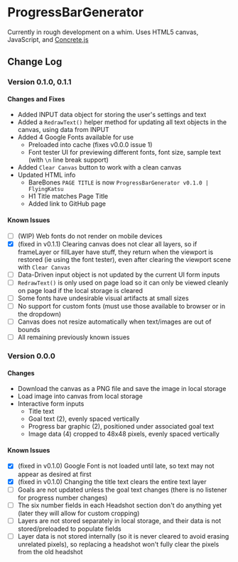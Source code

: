 # ProgressBarGenerator

Currently in rough development on a whim. Uses HTML5 canvas, JavaScript, and [Concrete.js](http://www.concretejs.com/)

## Change Log

### Version 0.1.0, 0.1.1

#### Changes and Fixes

- Added INPUT data object for storing the user's settings and text
- Added a `RedrawText()` helper method for updating all text objects in the canvas, using data from INPUT
- Added 4 Google Fonts available for use
    - Preloaded into cache (fixes v0.0.0 issue 1)
    - Font tester UI for previewing different fonts, font size, sample text (with `\n` line break support)
- Added `Clear Canvas` button to work with a clean canvas
- Updated HTML info
    - BareBones `PAGE TITLE` is now `ProgressBarGenerator v0.1.0 | FlyingKatsu`
    - H1 Title matches Page Title
    - Added link to GitHub page

#### Known Issues

- [ ] (WIP) Web fonts do not render on mobile devices
- [x] (fixed in v0.1.1) Clearing canvas does not clear all layers, so if frameLayer or fillLayer have stuff, they return when the viewport is restored (ie using the font tester), even after clearing the viewport scene with `Clear Canvas`
- [ ] Data-Driven input object is not updated by the current UI form inputs
- [ ] `RedrawText()` is only used on page load so it can only be viewed cleanly on page load if the local storage is cleared
- [ ] Some fonts have undesirable visual artifacts at small sizes
- [ ] No support for custom fonts (must use those available to browser or in the dropdown)
- [ ] Canvas does not resize automatically when text/images are out of bounds
- [ ] All remaining previously known issues

### Version 0.0.0

#### Changes

- Download the canvas as a PNG file and save the image in local storage
- Load image into canvas from local storage
- Interactive form inputs
    - Title text
    - Goal text (2), evenly spaced vertically
    - Progress bar graphic (2), positioned under associated goal text
    - Image data (4) cropped to 48x48 pixels, evenly spaced vertically

#### Known Issues

- [x] (fixed in v0.1.0) Google Font is not loaded until late, so text may not appear as desired at first
- [x] (fixed in v0.1.0) Changing the title text clears the entire text layer
- [ ] Goals are not updated unless the goal text changes (there is no listener for progress number changes)
- [ ] The six number fields in each Headshot section don't do anything yet (later they will allow for custom cropping)
- [ ] Layers are not stored separately in local storage, and their data is not stored/preloaded to populate fields
- [ ] Layer data is not stored internally (so it is never cleared to avoid erasing unrelated pixels), so replacing a headshot won't fully clear the pixels from the old headshot